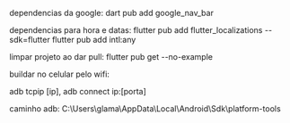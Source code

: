 dependencias da google:
dart pub add google_nav_bar

dependencias para hora e datas:
flutter pub add flutter_localizations --sdk=flutter
flutter pub add intl:any

limpar projeto ao dar pull: flutter pub get --no-example

buildar no celular pelo wifi:

adb tcpip [ip], adb connect ip:[porta]

caminho adb: C:\Users\glama\AppData\Local\Android\Sdk\platform-tools